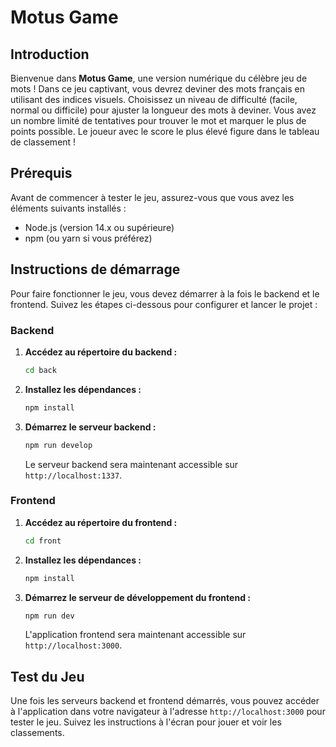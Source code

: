 # Motus Game

## Introduction

Bienvenue dans **Motus Game**, une version numérique du célèbre jeu de mots ! Dans ce jeu captivant, vous devrez deviner des mots français en utilisant des indices visuels. Choisissez un niveau de difficulté (facile, normal ou difficile) pour ajuster la longueur des mots à deviner. Vous avez un nombre limité de tentatives pour trouver le mot et marquer le plus de points possible. Le joueur avec le score le plus élevé figure dans le tableau de classement !

## Prérequis

Avant de commencer à tester le jeu, assurez-vous que vous avez les éléments suivants installés :
- Node.js (version 14.x ou supérieure)
- npm (ou yarn si vous préférez)

## Instructions de démarrage

Pour faire fonctionner le jeu, vous devez démarrer à la fois le backend et le frontend. Suivez les étapes ci-dessous pour configurer et lancer le projet :

### Backend

1. **Accédez au répertoire du backend :**

   ```bash
   cd back
   ```

2. **Installez les dépendances :**

   ```bash
   npm install
   ```

3. **Démarrez le serveur backend :**

   ```bash
   npm run develop
   ```

   Le serveur backend sera maintenant accessible sur `http://localhost:1337`.

### Frontend

1. **Accédez au répertoire du frontend :**

   ```bash
   cd front
   ```

2. **Installez les dépendances :**

   ```bash
   npm install
   ```

3. **Démarrez le serveur de développement du frontend :**

   ```bash
   npm run dev
   ```

   L'application frontend sera maintenant accessible sur `http://localhost:3000`.

## Test du Jeu

Une fois les serveurs backend et frontend démarrés, vous pouvez accéder à l'application dans votre navigateur à l'adresse `http://localhost:3000` pour tester le jeu. Suivez les instructions à l'écran pour jouer et voir les classements.